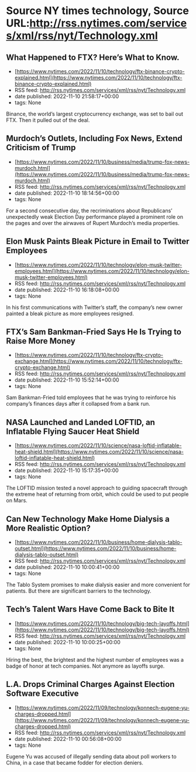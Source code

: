 # Source NY times technology, Source URL:http://rss.nytimes.com/services/xml/rss/nyt/Technology.xml

## What Happened to FTX? Here’s What to Know.
 - [https://www.nytimes.com/2022/11/10/technology/ftx-binance-crypto-explained.html](https://www.nytimes.com/2022/11/10/technology/ftx-binance-crypto-explained.html)
 - RSS feed: http://rss.nytimes.com/services/xml/rss/nyt/Technology.xml
 - date published: 2022-11-10 21:58:17+00:00
 - tags: None

Binance, the world’s largest cryptocurrency exchange, was set to bail out FTX. Then it pulled out of the deal.

## Murdoch’s Outlets, Including Fox News, Extend Criticism of Trump
 - [https://www.nytimes.com/2022/11/10/business/media/trump-fox-news-murdoch.html](https://www.nytimes.com/2022/11/10/business/media/trump-fox-news-murdoch.html)
 - RSS feed: http://rss.nytimes.com/services/xml/rss/nyt/Technology.xml
 - date published: 2022-11-10 18:14:56+00:00
 - tags: None

For a second consecutive day, the recriminations about Republicans’ unexpectedly weak Election Day performance played a prominent role on the pages and over the airwaves of Rupert Murdoch’s media properties.

## Elon Musk Paints Bleak Picture in Email to Twitter Employees
 - [https://www.nytimes.com/2022/11/10/technology/elon-musk-twitter-employees.html](https://www.nytimes.com/2022/11/10/technology/elon-musk-twitter-employees.html)
 - RSS feed: http://rss.nytimes.com/services/xml/rss/nyt/Technology.xml
 - date published: 2022-11-10 16:18:08+00:00
 - tags: None

In his first communications with Twitter’s staff, the company’s new owner painted a bleak picture as more employees resigned.

## FTX’s Sam Bankman-Fried Says He Is Trying to Raise More Money
 - [https://www.nytimes.com/2022/11/10/technology/ftx-crypto-exchange.html](https://www.nytimes.com/2022/11/10/technology/ftx-crypto-exchange.html)
 - RSS feed: http://rss.nytimes.com/services/xml/rss/nyt/Technology.xml
 - date published: 2022-11-10 15:52:14+00:00
 - tags: None

Sam Bankman-Fried told employees that he was trying to reinforce his company’s finances days after it collapsed from a bank run.

## NASA Launched and Landed LOFTID, an Inflatable Flying Saucer Heat Shield
 - [https://www.nytimes.com/2022/11/10/science/nasa-loftid-inflatable-heat-shield.html](https://www.nytimes.com/2022/11/10/science/nasa-loftid-inflatable-heat-shield.html)
 - RSS feed: http://rss.nytimes.com/services/xml/rss/nyt/Technology.xml
 - date published: 2022-11-10 15:17:35+00:00
 - tags: None

The LOFTID mission tested a novel approach to guiding spacecraft through the extreme heat of returning from orbit, which could be used to put people on Mars.

## Can New Technology Make Home Dialysis a More Realistic Option?
 - [https://www.nytimes.com/2022/11/10/business/home-dialysis-tablo-outset.html](https://www.nytimes.com/2022/11/10/business/home-dialysis-tablo-outset.html)
 - RSS feed: http://rss.nytimes.com/services/xml/rss/nyt/Technology.xml
 - date published: 2022-11-10 10:00:41+00:00
 - tags: None

The Tablo System promises to make dialysis easier and more convenient for patients. But there are significant barriers to the technology.

## Tech’s Talent Wars Have Come Back to Bite It
 - [https://www.nytimes.com/2022/11/10/technology/big-tech-layoffs.html](https://www.nytimes.com/2022/11/10/technology/big-tech-layoffs.html)
 - RSS feed: http://rss.nytimes.com/services/xml/rss/nyt/Technology.xml
 - date published: 2022-11-10 10:00:25+00:00
 - tags: None

Hiring the best, the brightest and the highest number of employees was a badge of honor at tech companies. Not anymore as layoffs surge.

## L.A. Drops Criminal Charges Against Election Software Executive
 - [https://www.nytimes.com/2022/11/09/technology/konnech-eugene-yu-charges-dropped.html](https://www.nytimes.com/2022/11/09/technology/konnech-eugene-yu-charges-dropped.html)
 - RSS feed: http://rss.nytimes.com/services/xml/rss/nyt/Technology.xml
 - date published: 2022-11-10 00:56:08+00:00
 - tags: None

Eugene Yu was accused of illegally sending data about poll workers to China, in a case that became fodder for election deniers.
